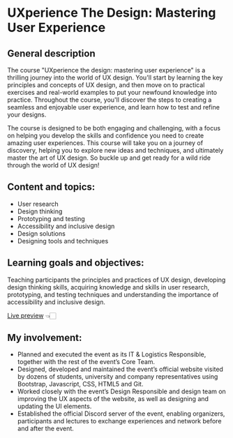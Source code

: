 # UXperience The Design: Mastering User Experience

## General description
The course "UXperience the design: mastering user experience" is a thrilling journey into the world of UX design. You'll start by learning the key principles and concepts of UX design, and then move on to practical exercises and real-world examples to put your newfound knowledge into practice. Throughout the course, you'll discover the steps to creating a seamless and enjoyable user experience, and learn how to test and refine your designs.

The course is designed to be both engaging and challenging, with a focus on helping you develop the skills and confidence you need to create amazing user experiences. This course will take you on a journey of discovery, helping you to explore new ideas and techniques, and ultimately master the art of UX design. So buckle up and get ready for a wild ride through the world of UX design!

## Content and topics:
- User research 
- Design thinking 
- Prototyping and testing 
- Accessibility and inclusive design 
- Design solutions 
- Designing tools and techniques

## Learning goals and objectives:
Teaching participants the principles and practices of UX design, developing design thinking skills, acquiring knowledge and skills in user research, prototyping, and testing techniques and understanding the importance of accessibility and inclusive design.

[Live preview](https://djordjevicv.github.io/bestCourse23/) 👈🏻

## My involvement: 
- Planned and executed the event as its IT & Logistics Responsible, together with the rest of the event’s Core Team.
- Designed, developed and maintained the event’s official website visited by dozens of students, university and company representatives using Bootstrap, Javascript, CSS, HTML5 and Git.
- Worked closely with the event’s Design Responsible and design team on improving the UX aspects of the website, as well as designing and updating the UI elements.
- Established the official Discord server of the event, enabling organizers, participants and lectures to exchange experiences and network before and after the event.
